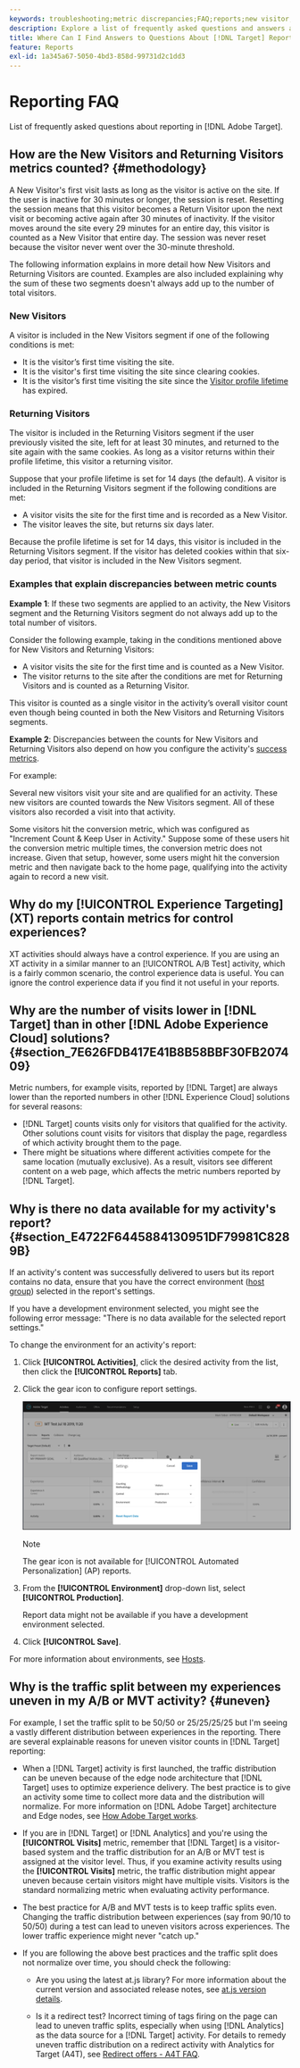 ```yaml
---
keywords: troubleshooting;metric discrepancies;FAQ;reports;new visitor;new visitors;returning visitor;returning visitors;return visit;new visit
description: Explore a list of frequently asked questions and answers about Adobe [!DNL Target] reporting.
title: Where Can I Find Answers to Questions About [!DNL Target] Reporting?
feature: Reports
exl-id: 1a345a67-5050-4bd3-858d-99731d2c1dd3
---
```

# Reporting FAQ

List of frequently asked questions about reporting in [!DNL Adobe Target].

## How are the New Visitors and Returning Visitors metrics counted? {#methodology}

A New Visitor's first visit lasts as long as the visitor is active on the site.
If the user is inactive for 30 minutes or longer, the session is reset. Resetting the session means that this visitor becomes a Return Visitor upon the next visit or becoming active again after 30 minutes of inactivity. 
If the visitor moves around the site every 29 minutes for an entire day, this visitor is counted as a New Visitor that entire day. The session was never reset because the visitor never went over the 30-minute threshold.  

The following information explains in more detail how New Visitors and Returning Visitors are counted. Examples are also included explaining why the sum of these two segments doesn't always add up to the number of total visitors.

### New Visitors

A visitor is included in the New Visitors segment if one of the following conditions is met:

* It is the visitor’s first time visiting the site.
* It is the visitor's first time visiting the site since clearing cookies.
* It is the visitor’s first time visiting the site since the [Visitor profile lifetime](/help/main/c-target/c-visitor-profile/visitor-profile-lifetime.md) has expired.

### Returning Visitors 

The visitor is included in the Returning Visitors segment if the user previously visited the site, left for at least 30 minutes, and returned to the site again with the same cookies. As long as a visitor returns within their profile lifetime, this visitor a returning visitor.

Suppose that your profile lifetime is set for 14 days (the default). A visitor is included in the Returning Visitors segment if the following conditions are met:

* A visitor visits the site for the first time and is recorded as a New Visitor.
* The visitor leaves the site, but returns six days later.

Because the profile lifetime is set for 14 days, this visitor is included in the Returning Visitors segment. If the visitor has deleted cookies within that six-day period, that visitor is included in the New Visitors segment.

### Examples that explain discrepancies between metric counts 

**Example 1**: If these two segments are applied to an activity, the New Visitors segment and the Returning Visitors segment do not always add up to the total number of visitors.

Consider the following example, taking in the conditions mentioned above for New Visitors and Returning Visitors:

* A visitor visits the site for the first time and is counted as a New Visitor.
* The visitor returns to the site after the conditions are met for Returning Visitors and is counted as a Returning Visitor.

This visitor is counted as a single visitor in the activity’s overall visitor count even though being counted in both the New Visitors and Returning Visitors segments.

**Example 2**: Discrepancies between the counts for New Visitors and Returning Visitors also depend on how you configure the activity's [success metrics](/help/main/c-activities/r-success-metrics/success-metrics.md).

For example:

Several new visitors visit your site and are qualified for an activity. These new visitors are counted towards the New Visitors segment. All of these visitors also recorded a visit into that activity.

Some visitors hit the conversion metric, which was configured as "Increment Count & Keep User in Activity." Suppose some of these users hit the conversion metric multiple times, the conversion metric does not increase. Given that setup, however, some users might hit the conversion metric and then navigate back to the home page, qualifying into the activity again to record a new visit.

## Why do my [!UICONTROL Experience Targeting] (XT) reports contain metrics for control experiences?

XT activities should always have a control experience. If you are using an XT activity in a similar manner to an [!UICONTROL A/B Test] activity, which is a fairly common scenario, the control experience data is useful. You can ignore the control experience data if you find it not useful in your reports.

## Why are the number of visits lower in [!DNL Target] than in other [!DNL Adobe Experience Cloud] solutions? {#section_7E626FDB417E41B8B58BBF30FB207409}

Metric numbers, for example visits, reported by [!DNL Target] are always lower than the reported numbers in other [!DNL Experience Cloud] solutions for several reasons:

* [!DNL Target] counts visits only for visitors that qualified for the activity. Other solutions count visits for visitors that display the page, regardless of which activity brought them to the page. 
* There might be situations where different activities compete for the same location (mutually exclusive). As a result, visitors see different content on a web page, which affects the metric numbers reported by [!DNL Target].

## Why is there no data available for my activity's report? {#section_E4722F6445884130951DF79981C8289B}

If an activity's content was successfully delivered to users but its report contains no data, ensure that you have the correct environment ([host group](/help/main/administrating-target/hosts.md)) selected in the report's settings.

If you have a development environment selected, you might see the following error message: "There is no data available for the selected report settings."

To change the environment for an activity's report:

1. Click **[!UICONTROL Activities]**, click the desired activity from the list, then click the **[!UICONTROL Reports]** tab. 
1. Click the gear icon to configure report settings.

   ![A/B Settings dialog box](/help/main/c-reports/c-report-settings/assets/ab_settings_dialog.png)

   >[!NOTE]
   >
   >The gear icon is not available for [!UICONTROL Automated Personalization] (AP) reports.

1. From the **[!UICONTROL Environment]** drop-down list, select **[!UICONTROL Production]**.

   Report data might not be available if you have a development environment selected. 

1. Click **[!UICONTROL Save]**.

For more information about environments, see [Hosts](/help/main/administrating-target/hosts.md#concept_516BB01EBFBD4449AB03940D31AEB66E).

## Why is the traffic split between my experiences uneven in my A/B or MVT activity? {#uneven}

For example, I set the traffic split to be 50/50 or 25/25/25/25 but I'm seeing a vastly different distribution between experiences in the reporting. There are several explainable reasons for uneven visitor counts in [!DNL Target] reporting:

* When a [!DNL Target] activity is first launched, the traffic distribution can be uneven because of the edge node architecture that [!DNL Target] uses to optimize experience delivery. The best practice is to give an activity some time to collect more data and the distribution will normalize. For more information on [!DNL Adobe Target] architecture and Edge nodes, see [How Adobe Target works](/help/main/c-intro/how-target-works.md).
* If you are in [!DNL Target] or [!DNL Analytics] and you're using the **[!UICONTROL Visits]** metric, remember that [!DNL Target] is a visitor-based system and the traffic distribution for an A/B or MVT test is assigned at the visitor level. Thus, if you examine activity results using the **[!UICONTROL Visits]** metric, the traffic distribution might appear uneven because certain visitors might have multiple visits. Visitors is the standard normalizing metric when evaluating activity performance.
* The best practice for A/B and MVT tests is to keep traffic splits even. Changing the traffic distribution between experiences (say from 90/10 to 50/50) during a test can lead to uneven visitors across experiences. The lower traffic experience might never "catch up."
* If you are following the above best practices and the traffic split does not normalize over time, you should check the following:

  * Are you using the latest at.js library? For more information about the current version and associated release notes, see [at.js version details](/help/main/c-implementing-target/c-implementing-target-for-client-side-web/target-atjs-versions.md).

  * Is it a redirect test? Incorrect timing of tags firing on the page can lead to uneven traffic splits, especially when using [!DNL Analytics] as the data source for a [!DNL Target] activity. For details to remedy uneven traffic distribution on a redirect activity with Analytics for Target (A4T), see [Redirect offers - A4T FAQ](/help/main/c-integrating-target-with-mac/a4t/r-a4t-faq/a4t-faq-redirect-offers.md).
